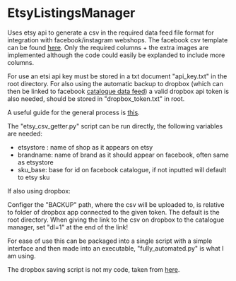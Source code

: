 # EtsyListingsManager


Uses etsy api to generate a csv in the required data feed file format for integration with facebook/instagram webshops. The facebook csv template can be found [here](https://www.facebook.com/business/help/120325381656392?id=725943027795860). Only the required columns + the extra images are implemented although the code could easily be explanded to include more columns.

For use an etsi api key must be stored in a txt document "api_key.txt" in the root directory. For also using the automatic backup to dropbox (which can then be linked to facebook [catalogue data feed](https://www.facebook.com/business/help/125074381480892?id=725943027795860)) a valid dropbox api token is also needed, should be stored in "dropbox_token.txt" in root.

A useful guide for the general process is [this](https://www.youtube.com/watch?v=uzr559BMsjQ&t=668s). 


The "etsy_csv_getter.py" script can be run directly, the following variables are needed:

* etsystore : name of shop as it appears on etsy
* brandname: name of brand as it should appear on facebook, often same as etsystore
* sku_base: base for id on facebook catalogue, if not inputted will default to etsy sku 

If also using dropbox:

Configer the "BACKUP" path, where the csv will be uploaded to, is relative to folder of dropbox app connected to the given token. The default is the root directory. When giving the link to the csv on dropbox to the catalogue manager, set "dl=1" at the end of the link!

For ease of use this can be packaged into a single script with a simple interface and then made into an executable, "fully_automated.py" is what I am using.

The dropbox saving script is not my code, taken from [here](https://gist.github.com/Keshava11/d14db1e22765e8de2670b8976f3c7efb).